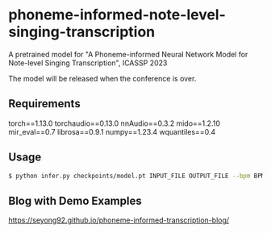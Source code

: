 # phoneme-informed-note-level-singing-transcription

A pretrained model for "A Phoneme-informed Neural Network Model for Note-level Singing Transcription", ICASSP 2023

The model will be released when the conference is over.

## Requirements

torch==1.13.0
torchaudio==0.13.0
nnAudio==0.3.2
mido==1.2.10
mir_eval==0.7
librosa==0.9.1
numpy==1.23.4
wquantiles==0.4

## Usage

```bash
$ python infer.py checkpoints/model.pt INPUT_FILE OUTPUT_FILE --bpm BPM_OF_INPUT_FILE --device DEVICE
```

## Blog with Demo Examples

https://seyong92.github.io/phoneme-informed-transcription-blog/
